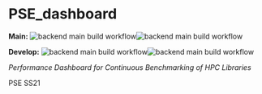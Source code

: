 # PSE_dashboard

**Main:** ![backend main build workflow](https://github.com/darius1702/PSE_dashboard/actions/workflows/build_backend.yml/badge.svg?branch=main)![backend main build workflow](https://github.com/darius1702/PSE_dashboard/actions/workflows/test_backend.yml/badge.svg?branch=main)

**Develop:** ![backend main build workflow](https://github.com/darius1702/PSE_dashboard/actions/workflows/build_backend.yml/badge.svg?branch=develop)![backend main build workflow](https://github.com/darius1702/PSE_dashboard/actions/workflows/test_backend.yml/badge.svg?branch=develop)

*Performance Dashboard for Continuous Benchmarking of HPC Libraries*

PSE SS21
